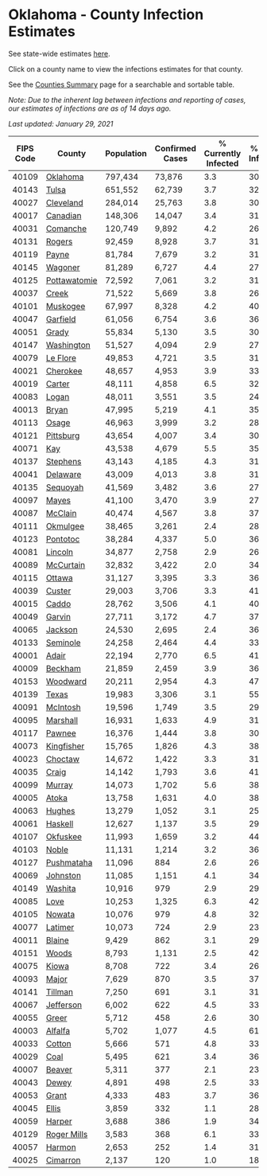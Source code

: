 # Oklahoma - County Infection Estimates

See state-wide estimates [here](/infections/us-ok).

Click on a county name to view the infections estimates for that county.

See the [Counties Summary](/infections/summary-counties) page for a searchable and sortable table.

*Note: Due to the inherent lag between infections and reporting of cases, our estimates of infections are as of 14 days ago.*

*Last updated: January 29, 2021*

|   FIPS Code |                       County |   Population |   Confirmed Cases |   % Currently Infected |   % Total Infected |
|-------------|------------------------------|--------------|-------------------|------------------------|--------------------|
|       40109 |         [Oklahoma](oklahoma) |      797,434 |            73,876 |                    3.3 |               30.9 |
|       40143 |               [Tulsa](tulsa) |      651,552 |            62,739 |                    3.7 |               32.0 |
|       40027 |       [Cleveland](cleveland) |      284,014 |            25,763 |                    3.8 |               30.3 |
|       40017 |         [Canadian](canadian) |      148,306 |            14,047 |                    3.4 |               31.2 |
|       40031 |         [Comanche](comanche) |      120,749 |             9,892 |                    4.2 |               26.4 |
|       40131 |             [Rogers](rogers) |       92,459 |             8,928 |                    3.7 |               31.5 |
|       40119 |               [Payne](payne) |       81,784 |             7,679 |                    3.2 |               31.1 |
|       40145 |           [Wagoner](wagoner) |       81,289 |             6,727 |                    4.4 |               27.6 |
|       40125 | [Pottawatomie](pottawatomie) |       72,592 |             7,061 |                    3.2 |               31.9 |
|       40037 |               [Creek](creek) |       71,522 |             5,669 |                    3.8 |               26.3 |
|       40101 |         [Muskogee](muskogee) |       67,997 |             8,328 |                    4.2 |               40.3 |
|       40047 |         [Garfield](garfield) |       61,056 |             6,754 |                    3.6 |               36.1 |
|       40051 |               [Grady](grady) |       55,834 |             5,130 |                    3.5 |               30.2 |
|       40147 |     [Washington](washington) |       51,527 |             4,094 |                    2.9 |               27.2 |
|       40079 |         [Le Flore](le-flore) |       49,853 |             4,721 |                    3.5 |               31.0 |
|       40021 |         [Cherokee](cherokee) |       48,657 |             4,953 |                    3.9 |               33.8 |
|       40019 |             [Carter](carter) |       48,111 |             4,858 |                    6.5 |               32.8 |
|       40083 |               [Logan](logan) |       48,011 |             3,551 |                    3.5 |               24.1 |
|       40013 |               [Bryan](bryan) |       47,995 |             5,219 |                    4.1 |               35.4 |
|       40113 |               [Osage](osage) |       46,963 |             3,999 |                    3.2 |               28.4 |
|       40121 |       [Pittsburg](pittsburg) |       43,654 |             4,007 |                    3.4 |               30.1 |
|       40071 |                   [Kay](kay) |       43,538 |             4,679 |                    5.5 |               35.4 |
|       40137 |         [Stephens](stephens) |       43,143 |             4,185 |                    4.3 |               31.6 |
|       40041 |         [Delaware](delaware) |       43,009 |             4,013 |                    3.8 |               31.0 |
|       40135 |         [Sequoyah](sequoyah) |       41,569 |             3,482 |                    3.6 |               27.5 |
|       40097 |               [Mayes](mayes) |       41,100 |             3,470 |                    3.9 |               27.8 |
|       40087 |           [McClain](mcclain) |       40,474 |             4,567 |                    3.8 |               37.0 |
|       40111 |         [Okmulgee](okmulgee) |       38,465 |             3,261 |                    2.4 |               28.2 |
|       40123 |         [Pontotoc](pontotoc) |       38,284 |             4,337 |                    5.0 |               36.6 |
|       40081 |           [Lincoln](lincoln) |       34,877 |             2,758 |                    2.9 |               26.0 |
|       40089 |       [McCurtain](mccurtain) |       32,832 |             3,422 |                    2.0 |               34.6 |
|       40115 |             [Ottawa](ottawa) |       31,127 |             3,395 |                    3.3 |               36.2 |
|       40039 |             [Custer](custer) |       29,003 |             3,706 |                    3.3 |               41.7 |
|       40015 |               [Caddo](caddo) |       28,762 |             3,506 |                    4.1 |               40.2 |
|       40049 |             [Garvin](garvin) |       27,711 |             3,172 |                    4.7 |               37.5 |
|       40065 |           [Jackson](jackson) |       24,530 |             2,695 |                    2.4 |               36.6 |
|       40133 |         [Seminole](seminole) |       24,258 |             2,464 |                    4.4 |               33.1 |
|       40001 |               [Adair](adair) |       22,194 |             2,770 |                    6.5 |               41.3 |
|       40009 |           [Beckham](beckham) |       21,859 |             2,459 |                    3.9 |               36.2 |
|       40153 |         [Woodward](woodward) |       20,211 |             2,954 |                    4.3 |               47.5 |
|       40139 |               [Texas](texas) |       19,983 |             3,306 |                    3.1 |               55.9 |
|       40091 |         [McIntosh](mcintosh) |       19,596 |             1,749 |                    3.5 |               29.1 |
|       40095 |         [Marshall](marshall) |       16,931 |             1,633 |                    4.9 |               31.6 |
|       40117 |             [Pawnee](pawnee) |       16,376 |             1,444 |                    3.8 |               30.0 |
|       40073 |     [Kingfisher](kingfisher) |       15,765 |             1,826 |                    4.3 |               38.1 |
|       40023 |           [Choctaw](choctaw) |       14,672 |             1,422 |                    3.3 |               31.5 |
|       40035 |               [Craig](craig) |       14,142 |             1,793 |                    3.6 |               41.7 |
|       40099 |             [Murray](murray) |       14,073 |             1,702 |                    5.6 |               38.7 |
|       40005 |               [Atoka](atoka) |       13,758 |             1,631 |                    4.0 |               38.8 |
|       40063 |             [Hughes](hughes) |       13,279 |             1,052 |                    3.1 |               25.9 |
|       40061 |           [Haskell](haskell) |       12,627 |             1,137 |                    3.5 |               29.2 |
|       40107 |         [Okfuskee](okfuskee) |       11,993 |             1,659 |                    3.2 |               44.8 |
|       40103 |               [Noble](noble) |       11,131 |             1,214 |                    3.2 |               36.4 |
|       40127 |     [Pushmataha](pushmataha) |       11,096 |               884 |                    2.6 |               26.1 |
|       40069 |         [Johnston](johnston) |       11,085 |             1,151 |                    4.1 |               34.1 |
|       40149 |           [Washita](washita) |       10,916 |               979 |                    2.9 |               29.1 |
|       40085 |                 [Love](love) |       10,253 |             1,325 |                    6.3 |               42.2 |
|       40105 |             [Nowata](nowata) |       10,076 |               979 |                    4.8 |               32.5 |
|       40077 |           [Latimer](latimer) |       10,073 |               724 |                    2.9 |               23.8 |
|       40011 |             [Blaine](blaine) |        9,429 |               862 |                    3.1 |               29.3 |
|       40151 |               [Woods](woods) |        8,793 |             1,131 |                    2.5 |               42.3 |
|       40075 |               [Kiowa](kiowa) |        8,708 |               722 |                    3.4 |               26.8 |
|       40093 |               [Major](major) |        7,629 |               870 |                    3.5 |               37.2 |
|       40141 |           [Tillman](tillman) |        7,250 |               691 |                    3.1 |               31.2 |
|       40067 |       [Jefferson](jefferson) |        6,002 |               622 |                    4.5 |               33.7 |
|       40055 |               [Greer](greer) |        5,712 |               458 |                    2.6 |               30.2 |
|       40003 |           [Alfalfa](alfalfa) |        5,702 |             1,077 |                    4.5 |               61.5 |
|       40033 |             [Cotton](cotton) |        5,666 |               571 |                    4.8 |               33.6 |
|       40029 |                 [Coal](coal) |        5,495 |               621 |                    3.4 |               36.9 |
|       40007 |             [Beaver](beaver) |        5,311 |               377 |                    2.1 |               23.2 |
|       40043 |               [Dewey](dewey) |        4,891 |               498 |                    2.5 |               33.5 |
|       40053 |               [Grant](grant) |        4,333 |               483 |                    3.7 |               36.6 |
|       40045 |               [Ellis](ellis) |        3,859 |               332 |                    1.1 |               28.6 |
|       40059 |             [Harper](harper) |        3,688 |               386 |                    1.9 |               34.4 |
|       40129 |   [Roger Mills](roger-mills) |        3,583 |               368 |                    6.1 |               33.0 |
|       40057 |             [Harmon](harmon) |        2,653 |               252 |                    1.4 |               31.7 |
|       40025 |         [Cimarron](cimarron) |        2,137 |               120 |                    1.0 |               18.3 |